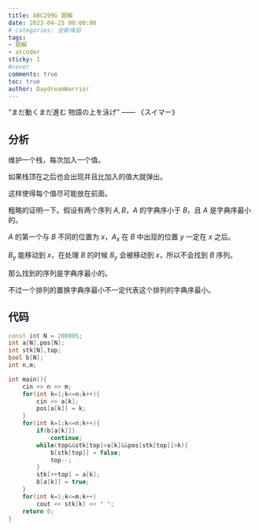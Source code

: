 ```yaml
---
title: ABC299G 题解
date: 2023-04-25 00:00:00
# categories: 全新体验
tags:
- 题解
- atcoder
sticky: 1
#cover
comments: true
toc: true
author: DaydreamWarrior
---
```


“まだ動くまだ進む 物語の上を泳げ” —— 《スイマー》

## 分析

维护一个栈，每次加入一个值。

如果栈顶在之后也会出现并且比加入的值大就弹出。

这样使得每个值尽可能放在前面。

粗略的证明一下。假设有两个序列 $A,B$，$A$ 的字典序小于 $B$，且 $A$ 是字典序最小的。

$A$ 的第一个与 $B$ 不同的位置为 $x$，$A_x$ 在 $B$ 中出现的位置 $y$ 一定在 $x$ 之后。

$B_y$ 能移动到 $x$，在处理 $B$ 的时候 $B_y$ 会被移动到 $x$，所以不会找到 $B$ 序列。

那么找到的序列是字典序最小的。

不过一个排列的置换字典序最小不一定代表这个排列的字典序最小。

## 代码
```cpp
const int N = 200005;
int a[N],pos[N];
int stk[N],top;
bool b[N];
int n,m;

int main(){
    cin >> n >> m;
    for(int k=1;k<=n;k++){
        cin >> a[k];
        pos[a[k]] = k;
    }
    for(int k=1;k<=n;k++){
        if(b[a[k]])
            continue;
        while(top&&stk[top]>a[k]&&pos[stk[top]]>k){
            b[stk[top]] = false;
            top--;
        }
        stk[++top] = a[k];
        b[a[k]] = true;
    }
    for(int k=1;k<=m;k++)
        cout << stk[k] << " ";
    return 0;
}
```